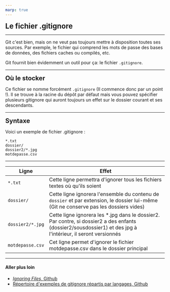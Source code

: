 ```yaml
---
marp: true
---
```


<style>
section { font-size: 22pt; }
h1 { font-size: 1.6em; margin:0 0; padding:0 0; }
h2 { font-size: 1.4em; margin:0 0; padding:0 0; }
h3 { font-size: 1.2em; margin:0 0; padding:0 0; }
</style>

Le fichier .gitignore
===========

---


Git c'est bien, mais on ne veut pas toujours mettre à disposition toutes ses sources. Par exemple, le fichier qui comprend les mots de passe des bases de données, des fichiers caches ou compilés, etc.

Git fournit bien évidemment un outil pour ça: le fichier `.gitignore`. 

---

## Où le stocker

Ce fichier se nomme forcément `.gitignore` (Il commence donc par un point !). Il se trouve à la racine du dépôt par défaut mais vous pouvez spécifier plusieurs gitignore qui auront toujours un effet sur le dossier courant et ses descendants.

---

## Syntaxe 

Voici un exemple de fichier .gitignore :

```gitignore
*.txt
dossier/
dossier2/*.jpg
motdepasse.csv
```

---


| Ligne | Effet |
| ------- | ------ |
| `*.txt` | Cette ligne permettra d'ignorer tous les fichiers textes où qu'ils soient |
| `dossier/` | Cette ligne ignorera l'ensemble du contenu de `dossier` et par extension, le dossier lui-même (Git ne conserve pas les dossiers vides) |
| `dossier2/*.jpg` | Cette ligne ignorera les *.jpg dans le dossier2. Par contre, si dossier2 a des enfants (dossier2/sousdossier1) et des jpg à l'intérieur, il seront versionnés |
| `motdepasse.csv` | Cet ligne permet d'ignorer le fichier motdepasse.csv dans le dossier principal |

---

#### Aller plus loin 

- [*Ignoring Files*, Github](https://help.github.com/articles/ignoring-files/)
- [Répertoire d'exemples de gitignore répartis par langages, Github](https://github.com/github/gitignore)